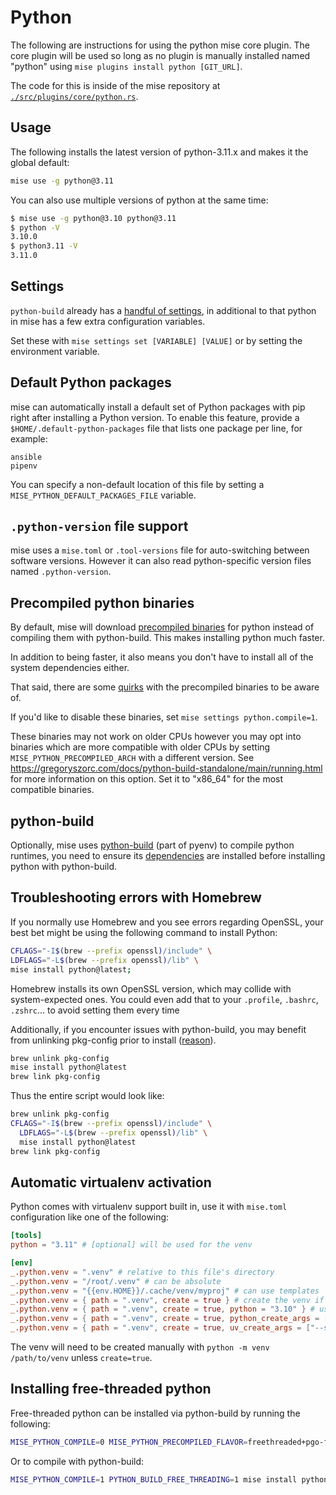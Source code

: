 # Python

The following are instructions for using the python mise core plugin. The core plugin will be used
so long as no plugin is manually
installed named "python" using `mise plugins install python [GIT_URL]`.

The code for this is inside of the mise repository
at [`./src/plugins/core/python.rs`](https://github.com/jdx/mise/blob/main/src/plugins/core/python.rs).

## Usage

The following installs the latest version of python-3.11.x and makes it the global
default:

```sh
mise use -g python@3.11
```

You can also use multiple versions of python at the same time:

```sh
$ mise use -g python@3.10 python@3.11
$ python -V
3.10.0
$ python3.11 -V
3.11.0
```

## Settings

`python-build` already has
a [handful of settings](https://github.com/pyenv/pyenv/tree/master/plugins/python-build), in
additional to that python in mise has a few extra configuration variables.

Set these with `mise settings set [VARIABLE] [VALUE]` or by setting the environment variable.

<script setup>
import Settings from '/components/settings.vue';
</script>
<Settings child="python" :level="3" />

## Default Python packages

mise can automatically install a default set of Python packages with pip right after installing a
Python version. To enable this feature, provide a `$HOME/.default-python-packages` file that lists
one package per line, for example:

```text
ansible
pipenv
```

You can specify a non-default location of this file by setting a `MISE_PYTHON_DEFAULT_PACKAGES_FILE`
variable.

## `.python-version` file support

mise uses a `mise.toml` or `.tool-versions` file for auto-switching between software versions. However it can also read python-specific version files named `.python-version`.

## Precompiled python binaries

By default, mise will
download [precompiled binaries](https://github.com/astral-sh/python-build-standalone)
for python instead of compiling them with python-build. This makes installing python much faster.

In addition to being faster, it also means you don't have to install all of the system dependencies
either.

That said, there are
some [quirks](https://github.com/astral-sh/python-build-standalone/blob/main/docs/quirks.rst)
with the precompiled binaries to be aware of.

If you'd like to disable these binaries, set `mise settings python.compile=1`.

These binaries may not work on older CPUs however you may opt into binaries which
are more compatible with older CPUs by setting `MISE_PYTHON_PRECOMPILED_ARCH` with
a different version. See <https://gregoryszorc.com/docs/python-build-standalone/main/running.html> for
more information
on this option. Set it to "x86_64" for the most compatible binaries.

## python-build

Optionally, mise
uses [python-build](https://github.com/pyenv/pyenv/tree/master/plugins/python-build) (part of pyenv)
to compile python runtimes,
you need to ensure
its [dependencies](https://github.com/pyenv/pyenv/wiki#suggested-build-environment) are installed
before installing python with
python-build.

## Troubleshooting errors with Homebrew

If you normally use Homebrew and you see errors regarding OpenSSL,
your best bet might be using the following command to install Python:

```sh
CFLAGS="-I$(brew --prefix openssl)/include" \
LDFLAGS="-L$(brew --prefix openssl)/lib" \
mise install python@latest;
```

Homebrew installs its own OpenSSL version, which may collide with system-expected ones.
You could even add that to your
`.profile`,
`.bashrc`,
`.zshrc`...
to avoid setting them every time

Additionally, if you encounter issues with python-build,
you may benefit from unlinking pkg-config prior to install
([reason](https://github.com/pyenv/pyenv/issues/2823#issuecomment-1769081965)).

```sh
brew unlink pkg-config
mise install python@latest
brew link pkg-config
```

Thus the entire script would look like:

```sh
brew unlink pkg-config
CFLAGS="-I$(brew --prefix openssl)/include" \
  LDFLAGS="-L$(brew --prefix openssl)/lib" \
  mise install python@latest
brew link pkg-config
```

## Automatic virtualenv activation

Python comes with virtualenv support built in, use it with `mise.toml` configuration like
one of the following:

```toml
[tools]
python = "3.11" # [optional] will be used for the venv

[env]
_.python.venv = ".venv" # relative to this file's directory
_.python.venv = "/root/.venv" # can be absolute
_.python.venv = "{{env.HOME}}/.cache/venv/myproj" # can use templates
_.python.venv = { path = ".venv", create = true } # create the venv if it doesn't exist
_.python.venv = { path = ".venv", create = true, python = "3.10" } # use a specific python version
_.python.venv = { path = ".venv", create = true, python_create_args = ["--without-pip"] } # pass args to python -m venv
_.python.venv = { path = ".venv", create = true, uv_create_args = ["--system-site-packages"] } # pass args to uv venv
```

The venv will need to be created manually with `python -m venv /path/to/venv` unless `create=true`.

## Installing free-threaded python

Free-threaded python can be installed via python-build by running the following:

```bash
MISE_PYTHON_COMPILE=0 MISE_PYTHON_PRECOMPILED_FLAVOR=freethreaded+pgo-full mise install python
```

Or to compile with python-build:

```bash
MISE_PYTHON_COMPILE=1 PYTHON_BUILD_FREE_THREADING=1 mise install python
```
